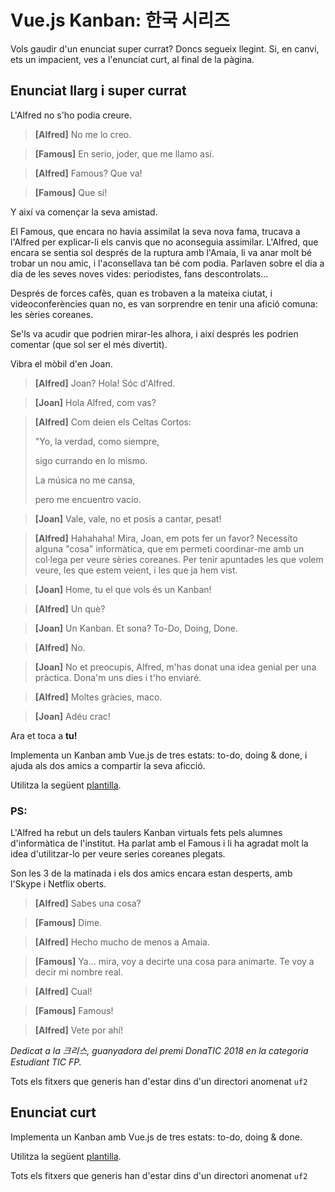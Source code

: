 Vue.js Kanban: 한국 시리즈
================

Vols gaudir d'un enunciat super currat? Doncs segueix llegint. Si, en canvi, ets un impacient, ves a l'enunciat curt, al final de la pàgina.

Enunciat llarg i super currat
--------------

L'Alfred no s'ho podia creure.

> **[Alfred]** No me lo creo.

> **[Famous]** En serio, joder, que me llamo así.

> **[Alfred]** Famous? Que va!

> **[Famous]** Que sí!

Y així va començar la seva amistad.

El Famous, que encara no havia assimilat la seva nova fama, trucava a l'Alfred per explicar-li els canvis que no aconseguia assimilar. L'Alfred, que encara se sentia sol després de la ruptura amb l'Amaia, li va anar molt bé trobar un nou amic, i l'aconsellava tan bé com podia. Parlaven sobre el dia a dia de les seves noves vides: periodistes, fans descontrolats...

Després de forces cafès, quan es trobaven a la mateixa ciutat, i videoconferències quan no, es van sorprendre en tenir una afició comuna: les sèries coreanes.

Se'ls va acudir que podrien mirar-les alhora, i així després les podrien comentar (que sol ser el més divertit).

Vibra el mòbil d'en Joan.

> **[Alfred]** Joan? Hola! Sóc d'Alfred.

> **[Joan]** Hola Alfred, com vas?

> **[Alfred]** Com deien els Celtas Cortos:
>
>"Yo, la verdad, como siempre, 
>
>sigo currando en lo mismo. 
>
>La música no me cansa, 
>
>pero me encuentro vacío.

> **[Joan]** Vale, vale, no et posis a cantar, pesat!

> **[Alfred]** Hahahaha! Mira, Joan, em pots fer un favor? Necessito alguna "cosa" informàtica, que em permeti coordinar-me amb un col·lega per veure sèries coreanes. Per tenir apuntades les que volem veure, les que estem veient, i les que ja hem vist.

> **[Joan]** Home, tu el que vols és un Kanban!

> **[Alfred]** Un què?

> **[Joan]** Un Kanban. Et sona? To-Do, Doing, Done.

> **[Alfred]** No.

> **[Joan]** No et preocupis, Alfred, m'has donat una idea genial per una pràctica. Dona'm uns dies i t'ho enviaré.

> **[Alfred]** Moltes gràcies, maco.

> **[Joan]** Adéu crac!

Ara et toca a **tu!**

Implementa un Kanban amb Vue.js de tres estats: to-do, doing & done, i ajuda als dos amics a compartir la seva aficció.

Utilitza la següent [plantilla](Practiques5Avaluables41-plantilla.html).

### PS:

L'Alfred ha rebut un dels taulers Kanban virtuals fets pels alumnes d'informàtica de l'institut. Ha parlat amb el Famous i li ha agradat molt la idea d'utilitzar-lo per veure series coreanes plegats.

Son les 3 de la matinada i els dos amics encara estan desperts, amb l'Skype i Netflix oberts. 


> **[Alfred]** Sabes una cosa?

> **[Famous]** Dime.

> **[Alfred]** Hecho mucho de menos a Amaia.

> **[Famous]** Ya... mira, voy a decirte una cosa para animarte. Te voy a decir mi nombre real.

> **[Alfred]** Cual!

> **[Famous]** Famous!

> **[Alfred]** Vete por ahí!

_Dedicat a la 크리스, guanyadora del premi DonaTIC 2018 en la categoria Estudiant TIC FP._

Tots els fitxers que generis han d'estar dins d'un directori anomenat `uf2`

Enunciat curt
-------------

Implementa un Kanban amb Vue.js de tres estats: to-do, doing & done.

Utilitza la següent [plantilla](Practiques5Avaluables41-plantilla.html).

Tots els fitxers que generis han d'estar dins d'un directori anomenat `uf2`